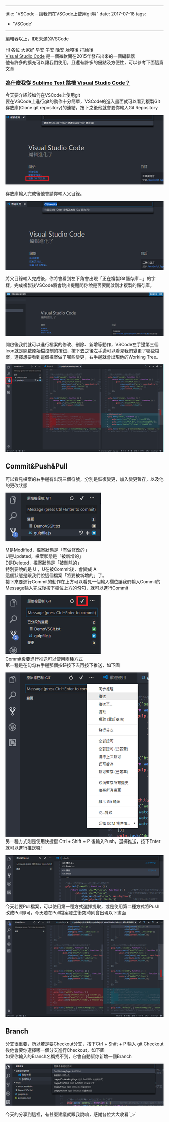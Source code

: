 
---
title: "VSCode－讓我們在VSCode上使用git唄"
date: 2017-07-18
tags: 
  - 'VSCode'
---

編輯器以上，IDE未滿的VSCode

HI 各位 大家好 早安 午安 晚安 胎嘎後 打給後  
[Visual Studio Code](https://code.visualstudio.com/) 是一個微軟開在2015年發布出來的一個編輯器  
他有許多的擴充可以讓我們使用，且還有許多的優點及方便性，可以參考下面這篇文章

### [為什麼我從 Sublime Text 跳槽 Visual Studio Code？](https://hungys.xyz/why-i-switched-from-sublime-to-vscode/)

今天要介紹該如何在VSCode上使用git  
要在VSCode上進行git的動作十分簡單，VSCode的進入畫面就可以看到複製Git存放庫(Clone git repository)的連結，按下之後他就會要你輸入Git Repository

![](/img/2017-084844/1500335380_25903.png)

存放庫輸入完成後他會請你輸入父目錄。

![](/img/2017-084844/1500335523_3608.png)

將父目錄輸入完成後，你將會看到左下角會出現「正在複製Git儲存庫...」的字樣，完成複製後VSCode將會跳出提醒問你說是否要開啟剛才複製的儲存庫。

![](/img/2017-084844/1500335803_81041.png)

開啟後我們就可以進行檔案的修改、刪除、新增等動作，VSCode左手邊第三個Icon就是開啟原始檔控制的按鈕，按下去之後左手邊可以看見我們變更了哪些檔案，選擇想要看到這個檔案做了哪些變更，右手邊就會出現他的Working Tree。

![](/img/2017-084844/1500336697_95159.png)

Commit&Push&Pull
----------------

可以看見檔案的右手邊有出現三個符號，分別是恢復變更，加入變更暫存，以及他的更改狀態  
  
![](/img/2017-084844/1500336621_84632.png)

M是Modified，檔案狀態是「有做修改的」  
U是Updated，檔案狀態是「被新增的」  
D是Deleted，檔案狀態是「被刪除的」  
特別要說的是 U ，U在被Commit後，會變成 A  
這個狀態是跟我們說這個檔案「將要被新增的」了。  
接下來要進行Commit的動作在上方可以看見一個輸入欄位讓我們輸入Commit的Message輸入完成後按下欄位上方的勾勾，就可以進行Commit

![](/img/2017-084844/1500337482_88646.png)  
Commit後要進行推送可以使用兩種方式  
第一種是在勾勾右手邊那個按鈕按下去再按下推送，如下圖

![](/img/2017-084844/1500337585_17608.png)  
另一種方式則是使用快捷鍵 Ctrl + Shift + P 後輸入Push，選擇推送，按下Enter就可以進行推送囉!

![](/img/2017-084844/1500337726_63847.png)  
今天若要Pull檔案，可以使用第一種方式選擇提取，或是使用第二種方式將Push改成Pull即可，今天若在Pull檔案發生衝突時則會出現以下畫面

![](/img/2017-084844/1500338366_5759.png)

Branch
------

分支很重要，所以若是要Checkout分支，按下Ctrl + Shift + P 輸入 git Checkout後他會要你選擇哪一個分支進行Checkout，如下圖  
如果你輸入的Branch名稱找不到，它會自動幫你新增一個Branch

![](/img/2017-084844/1500338675_59368.png)

今天的分享到這裡，有甚麼建議就跟我說唷，感謝各位大大收看ˊ\_>ˋ